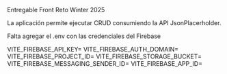 Entregable Front Reto Winter 2025

La aplicación permite ejecutar CRUD consumiendo la API JsonPlacerholder.

Falta agregar el .env con las credenciales del Firebase

VITE_FIREBASE_API_KEY=
VITE_FIREBASE_AUTH_DOMAIN=
VITE_FIREBASE_PROJECT_ID=
VITE_FIREBASE_STORAGE_BUCKET=
VITE_FIREBASE_MESSAGING_SENDER_ID=
VITE_FIREBASE_APP_ID=
